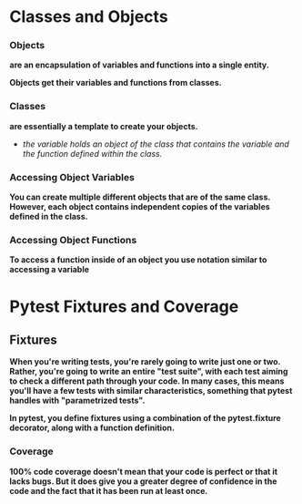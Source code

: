 
# Classes and Objects 

### Objects 

**are an encapsulation of variables and functions into a single entity.** 

**Objects get their variables and functions from classes.** 

### Classes 

**are essentially a template to create your objects.** 

* *the variable holds an object of the class that contains the variable and the function defined within the class.* 

### Accessing Object Variables 

**You can create multiple different objects that are of the same class. However, each object contains independent copies of the variables defined in the class.**

### Accessing Object Functions 

**To access a function inside of an object you use notation similar to accessing a variable** 

# Pytest Fixtures and Coverage 

## Fixtures 

**When you're writing tests, you're rarely going to write just one or two. Rather, you're going to write an entire "test suite", with each test aiming to check a different path through your code. In many cases, this means you'll have a few tests with similar characteristics, something that pytest handles with "parametrized tests".** 

**In pytest, you define fixtures using a combination of the pytest.fixture decorator, along with a function definition.** 

### Coverage

**100% code coverage doesn't mean that your code is perfect or that it lacks bugs. But it does give you a greater degree of confidence in the code and the fact that it has been run at least once.** 
